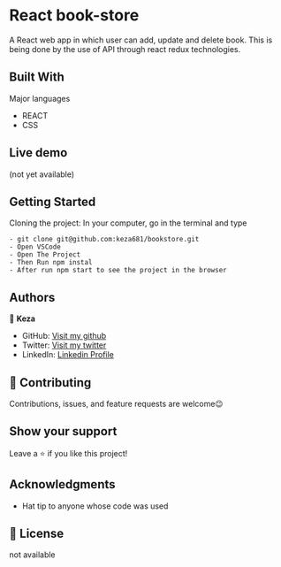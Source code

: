 # React book-store
A React web app in which user can add, update and delete book. This is being done by the use of API through react redux technologies.

## Built With

 Major languages
- REACT
- CSS

## Live demo
(not yet available)


## Getting Started
 Cloning the project: In your computer, go in the terminal and type
```
- git clone git@github.com:keza681/bookstore.git 
- Open VSCode 
- Open The Project
- Then Run npm instal
- After run npm start to see the project in the browser
```

## Authors

👤 **Keza**

- GitHub: [Visit my github](https://github.com/keza681)
- Twitter: [Visit my twitter](https://twitter.com/LKeza19)
- LinkedIn: [Linkedin Profile](https://www.linkedin.com/in/linda-keza-a10150218/)



## 🤝 Contributing

Contributions, issues, and feature requests are welcome😉


## Show your support

Leave a ⭐️ if you like this project!

## Acknowledgments

- Hat tip to anyone whose code was used

## 📝 License

not available
